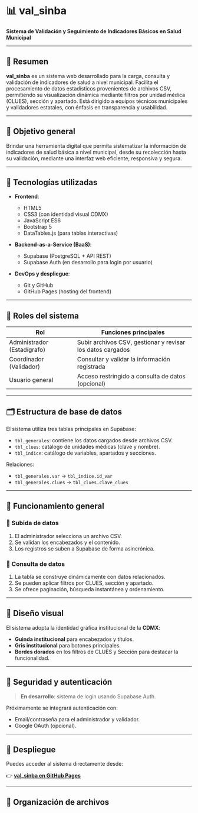 
# 📊 val_sinba

**Sistema de Validación y Seguimiento de Indicadores Básicos en Salud Municipal**

---

## 📌 Resumen

**val_sinba** es un sistema web desarrollado para la carga, consulta y validación de indicadores de salud a nivel municipal. Facilita el procesamiento de datos estadísticos provenientes de archivos CSV, permitiendo su visualización dinámica mediante filtros por unidad médica (CLUES), sección y apartado. Está dirigido a equipos técnicos municipales y validadores estatales, con énfasis en transparencia y usabilidad.

---

## 🎯 Objetivo general

Brindar una herramienta digital que permita sistematizar la información de indicadores de salud básica a nivel municipal, desde su recolección hasta su validación, mediante una interfaz web eficiente, responsiva y segura.

---

## 🧰 Tecnologías utilizadas

- **Frontend**:
  - HTML5
  - CSS3 (con identidad visual CDMX)
  - JavaScript ES6
  - Bootstrap 5
  - DataTables.js (para tablas interactivas)

- **Backend-as-a-Service (BaaS)**:
  - Supabase (PostgreSQL + API REST)
  - Supabase Auth (en desarrollo para login por usuario)

- **DevOps y despliegue**:
  - Git y GitHub
  - GitHub Pages (hosting del frontend)

---

## 👥 Roles del sistema

| Rol              | Funciones principales                                           |
|------------------|----------------------------------------------------------------|
| Administrador (Estadígrafo) | Subir archivos CSV, gestionar y revisar los datos cargados |
| Coordinador (Validador)     | Consultar y validar la información registrada          |
| Usuario general             | Acceso restringido a consulta de datos (opcional)      |

---

## 🗂️ Estructura de base de datos

El sistema utiliza tres tablas principales en Supabase:

- `tbl_generales`: contiene los datos cargados desde archivos CSV.
- `tbl_clues`: catálogo de unidades médicas (clave y nombre).
- `tbl_indice`: catálogo de variables, apartados y secciones.

Relaciones:
- `tbl_generales.var` → `tbl_indice.id_var`
- `tbl_generales.clues` → `tbl_clues.clave_clues`

---

## 🔄 Funcionamiento general

### 📁 Subida de datos
1. El administrador selecciona un archivo CSV.
2. Se validan los encabezados y el contenido.
3. Los registros se suben a Supabase de forma asincrónica.

### 🔎 Consulta de datos
1. La tabla se construye dinámicamente con datos relacionados.
2. Se pueden aplicar filtros por CLUES, sección y apartado.
3. Se ofrece paginación, búsqueda instantánea y ordenamiento.

---

## 🎨 Diseño visual

El sistema adopta la identidad gráfica institucional de la **CDMX**:

- **Guinda institucional** para encabezados y títulos.
- **Gris institucional** para botones principales.
- **Bordes dorados** en los filtros de CLUES y Sección para destacar la funcionalidad.

---

## 🔐 Seguridad y autenticación

> **En desarrollo**: sistema de login usando Supabase Auth.

Próximamente se integrará autenticación con:
- Email/contraseña para el administrador y validador.
- Google OAuth (opcional).

---

## 🚀 Despliegue

Puedes acceder al sistema directamente desde:

👉 **[val_sinba en GitHub Pages](https://fghnic.github.io/val_sinba/)**

---

## 📁 Organización de archivos


